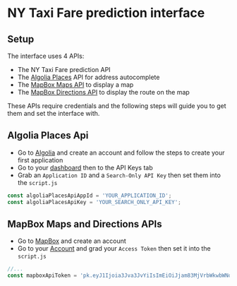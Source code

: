 # NY Taxi Fare prediction interface

## Setup

The interface uses 4 APIs:

- The NY Taxi Fare prediction API
- The [Algolia Places](https://community.algolia.com/places/) API for address autocomplete
- The [MapBox Maps API](https://docs.mapbox.com/mapbox-gl-js/api/) to display a map
- The [MapBox Directions API](https://docs.mapbox.com/api/navigation/) to display the route on the map

These APIs require credentials and the following steps will guide you to get them and set the interface with.

## Algolia Places Api

- Go to [Algolia](https://www.algolia.com/) and create an account and follow the steps to create your first application
- Go to your [dashboard](https://www.algolia.com/) then to the API Keys tab
- Grab an `Application ID` and a `Search-Only API Key` then set them into the `script.js`

```javascript
const algoliaPlacesApiAppId = 'YOUR_APPLICATION_ID';
const algoliaPlacesApiKey = 'YOUR_SEARCH_ONLY_API_KEY';
````

## MapBox Maps and Directions APIs

- Go to [MapBox](https://www.mapbox.com/) and create an account
- Go to your [Account](https://account.mapbox.com/) and grad your `Access Token` then set it into the `script.js`

```js
//...
const mapboxApiToken = 'pk.eyJ1Ijoia3Jva3JvYiIsImEiOiJjam83MjVrbWkwbWNoM3FwN2VhMm81eGRzIn0.yM3wkq5LJd8NeSYyPyTY4w';
````


